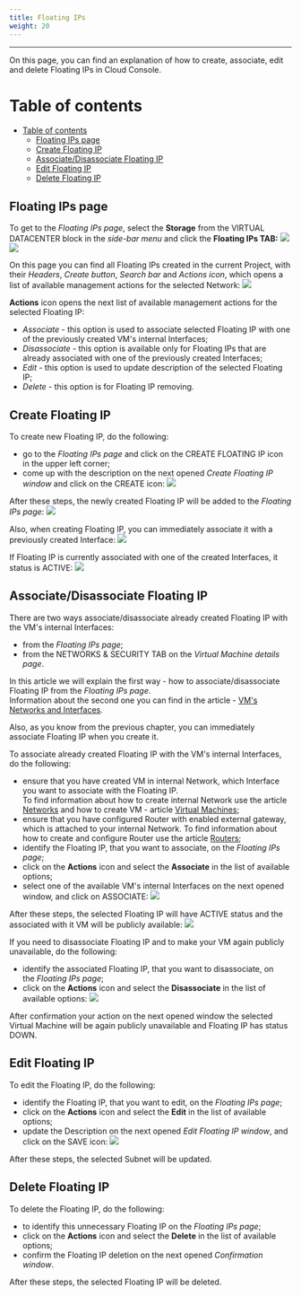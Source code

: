 ```yaml
---
title: Floating IPs
weight: 20
---
```

___
On this page, you can find an explanation of how to create, associate, edit and delete Floating IPs in Cloud Console.

# Table of contents
- [Table of contents](#table-of-contents)
  - [Floating IPs page](#floating-ips-page)
  - [Create Floating IP](#create-floating-ip)
  - [Associate/Disassociate Floating IP](#associatedisassociate-floating-ip)
  - [Edit Floating IP](#edit-floating-ip)
  - [Delete Floating IP](#delete-floating-ip)

## Floating IPs page
To get to the *Floating IPs page*, select the **Storage** from the VIRTUAL DATACENTER block in the *side-bar menu* and click the **Floating IPs TAB:**
![](../../../assets/images/networks/net-1.png?width=15pc&classes=border,shadow) 
![](../../../assets/images/networks/net-2.png?width=20pc&classes=border,shadow) 

On this page you can find all Floating IPs created in the current Project, with their *Headers*, *Create button*, *Search bar* and *Actions icon*, which opens a list of available management actions for the selected Network:
![](../../../assets/images/networks/net-3.png?classes=border,shadow) 

**Actions** icon opens the next list of available management actions for the selected Floating IP:
- *Associate* - this option is used to associate selected Floating IP with one of the previously created VM's internal Interfaces;
- *Disassociate* - this option is available only for Floating IPs that are already associated with one of the previously created Interfaces; 
- *Edit* - this option is used to update description of the selected Floating IP; 
- *Delete* - this option is for Floating IP removing.

## Create Floating IP
To create new Floating IP, do the following:
- go to the *Floating IPs page* and click on the CREATE FLOATING IP icon in the upper left corner;
- come up with the description on the next opened *Create Floating IP window* and click on the CREATE icon:
![](../../../assets/images/networks/net-4.png?width=35pc&classes=border,shadow) 

After these steps, the newly created Floating IP will be added to the *Floating IPs page*:
![](../../../assets/images/networks/net-5.png?classes=border,shadow)

Also, when creating Floating IP, you can immediately associate it with a previously created Interface:
![](../../../assets/images/networks/net-6.png?width=35pc&classes=border,shadow) 

If Floating IP is currently associated with one of the created Interfaces, it status is ACTIVE:
![](../../../assets/images/networks/net-7.png?classes=border,shadow)

## Associate/Disassociate Floating IP

There are two ways associate/disassociate already created Floating IP with the VM's internal Interfaces:
- from the *Floating IPs page*;
- from the NETWORKS & SECURITY TAB on the *Virtual Machine details page*.

In this article we will explain the first way - how to associate/disassociate Floating IP from the *Floating IPs page*.  
Information about the second one you can find in the article - [VM's Networks and Interfaces](https://docs.ventuscloud.eu/products/networking/manage-networks/).

Also, as you know from the previous chapter, you can immediately associate Floating IP when you create it.

To associate already created Floating IP with the VM's internal Interfaces, do the following:
- ensure that you have created VM in internal Network, which Interface you want to associate with the Floating IP.  
  To find information about how to create internal Network use the article [Networks](https://docs.ventuscloud.eu/products/networking/networks/) and how to create VM - article [Virtual Machines](https://docs.ventuscloud.eu/products/compute/virtual-machines/);
- ensure that you have configured Router with enabled external gateway, which is attached to your internal Network.
  To find information about how to create and configure Router use the article [Routers](https://docs.ventuscloud.eu/products/networking/routers/);
- identify the Floating IP, that you want to associate, on the *Floating IPs page*;
- click on the **Actions** icon and select the **Associate** in the list of available options;
- select one of the available VM's internal Interfaces on the next opened window, and click on ASSOCIATE:
![](../../../assets/images/networks/net-9.png?width=35pc&classes=border,shadow) 

After these steps, the selected Floating IP will have ACTIVE status and the associated with it VM will be publicly available:
![](../../../assets/images/networks/net-11.png?classes=border,shadow) 

If you need to disassociate Floating IP and to make your VM again publicly unavailable, do the following:
- identify the associated Floating IP, that you want to disassociate, on the *Floating IPs page*;
- click on the **Actions** icon and select the **Disassociate** in the list of available options:
![](../../../assets/images/networks/net-12.png?classes=border,shadow) 

After confirmation your action on the next opened window the selected Virtual Machine will be again publicly unavailable and Floating IP has status DOWN.

## Edit Floating IP

To edit the Floating IP, do the following:
- identify the Floating IP, that you want to edit, on the *Floating IPs page*;
- click on the **Actions** icon and select the **Edit** in the list of available options;
- update the Description on the next opened *Edit Floating IP window*, and click on the SAVE icon:
![](../../../assets/images/networks/net-8.png?width=40pc&classes=border,shadow) 

After these steps, the selected Subnet will be updated.

## Delete Floating IP

To delete the Floating IP, do the following:
- to identify this unnecessary Floating IP on the *Floating IPs page*;
- click on the **Actions** icon and select the **Delete** in the list of available options;
- confirm the Floating IP deletion on the next opened *Confirmation window*.  

After these steps, the selected Floating IP will be deleted.   

